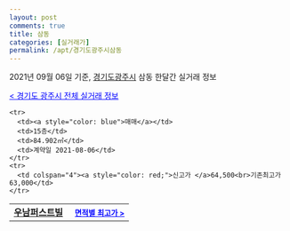 ```yaml
---
layout: post
comments: true
title: 삼동
categories: [실거래가]
permalink: /apt/경기도광주시삼동
---
```


2021년 09월 06일 기준, <a href="/apt/경기도광주시">경기도광주시</a> 삼동 한달간 실거래 정보

<a style="color: blue;" href="/apt/경기도광주시">< 경기도 광주시 전체 실거래 정보</a>
<!---- start ---->
<table>
  <tr>
    <td colspan="4" style="font-weight: bold;"><a href="/apt/경기도광주시삼동우남퍼스트빌">우남퍼스트빌</a> &nbsp;&nbsp;&nbsp; <a style="color: blue; font-size: smaller;" href="/apt/경기도광주시삼동우남퍼스트빌">면적별 최고가 ></a></td>
  </tr>
    
    <tr>
      <td><a style="color: blue">매매</a></td>
      <td>15층</td>
      <td>84.902㎡</td>
      <td>계약일 2021-08-06</td>
    </tr>
    <tr>
      <td colspan="4"><a style="color: red;">신고가 </a>64,500<br>기존최고가 63,000</td>
    </tr>
      
</table>
<!---- end ---->
    